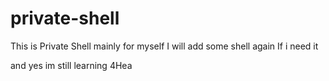 # private-shell
This is Private Shell mainly for myself
I will add some shell again If i need it

and yes im still learning 4Hea
